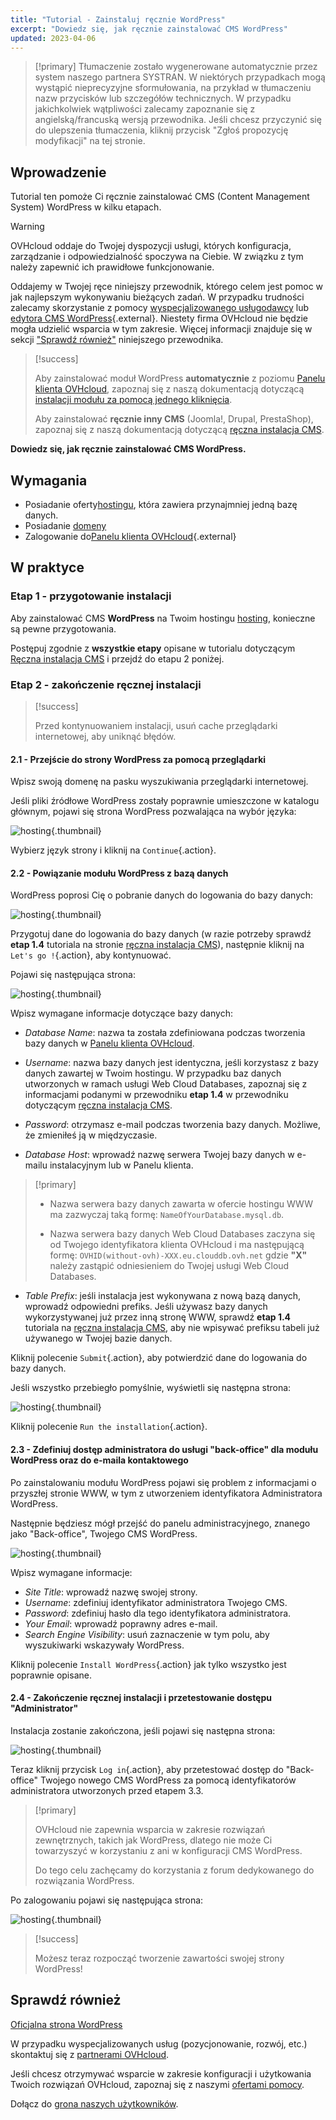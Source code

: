 ```yaml
---
title: "Tutorial - Zainstaluj ręcznie WordPress"
excerpt: "Dowiedz się, jak ręcznie zainstalować CMS WordPress"
updated: 2023-04-06
---
```


  
> [!primary]
> Tłumaczenie zostało wygenerowane automatycznie przez system naszego partnera SYSTRAN. W niektórych przypadkach mogą wystąpić nieprecyzyjne sformułowania, na przykład w tłumaczeniu nazw przycisków lub szczegółów technicznych. W przypadku jakichkolwiek wątpliwości zalecamy zapoznanie się z angielską/francuską wersją przewodnika. Jeśli chcesz przyczynić się do ulepszenia tłumaczenia, kliknij przycisk "Zgłoś propozycję modyfikacji" na tej stronie.
>

## Wprowadzenie

Tutorial ten pomoże Ci ręcznie zainstalować CMS (Content Management System) WordPress w kilku etapach.

> [!warning]
>
> OVHcloud oddaje do Twojej dyspozycji usługi, których konfiguracja, zarządzanie i odpowiedzialność spoczywa na Ciebie. W związku z tym należy zapewnić ich prawidłowe funkcjonowanie.
> 
> Oddajemy w Twojej ręce niniejszy przewodnik, którego celem jest pomoc w jak najlepszym wykonywaniu bieżących zadań. W przypadku trudności zalecamy skorzystanie z pomocy [wyspecjalizowanego usługodawcy](/links/partner) lub [edytora CMS WordPress](https://wordpress.com/support/){.external}. Niestety firma OVHcloud nie będzie mogła udzielić wsparcia w tym zakresie. Więcej informacji znajduje się w sekcji ["Sprawdź również"](#go-further) niniejszego przewodnika.
>

> [!success]
>
> Aby zainstalować moduł WordPress **automatycznie** z poziomu [Panelu klienta OVHcloud](/links/manager), zapoznaj się z naszą dokumentacją dotyczącą [instalacji modułu za pomocą jednego kliknięcia](/pages/web_cloud/web_hosting/cms_install_1_click_modules).
>
> Aby zainstalować **ręcznie inny CMS** (Joomla!, Drupal, PrestaShop), zapoznaj się z naszą dokumentacją dotyczącą [ręczna instalacja CMS](/pages/web_cloud/web_hosting/cms_manual_installation).
>

**Dowiedz się, jak ręcznie zainstalować CMS WordPress.**

## Wymagania

- Posiadanie oferty[hostingu](/links/web/hosting), która zawiera przynajmniej jedną bazę danych.
- Posiadanie [domeny](/links/web/domains)
- Zalogowanie do[Panelu klienta OVHcloud](/links/manager){.external}

## W praktyce

### Etap 1 - przygotowanie instalacji <a name="step1"></a>

Aby zainstalować CMS **WordPress** na Twoim hostingu [hosting](/links/web/hosting), konieczne są pewne przygotowania.

Postępuj zgodnie z **wszystkie etapy** opisane w tutorialu dotyczącym [Ręczna instalacja CMS](/pages/web_cloud/web_hosting/cms_manual_installation) i przejdź do etapu 2 poniżej.

### Etap 2 - zakończenie ręcznej instalacji <a name="step3"></a>

> [!success]
>
> Przed kontynuowaniem instalacji, usuń cache przeglądarki internetowej, aby uniknąć błędów.
>

#### 2.1 - Przejście do strony WordPress za pomocą przeglądarki

Wpisz swoją domenę na pasku wyszukiwania przeglądarki internetowej.

Jeśli pliki źródłowe WordPress zostały poprawnie umieszczone w katalogu głównym, pojawi się strona WordPress pozwalająca na wybór języka:

![hosting](/pages/assets/screens/other/cms/wordpress/installation-select-language.png){.thumbnail}

Wybierz język strony i kliknij na `Continue`{.action}.

#### 2.2 - Powiązanie modułu WordPress z bazą danych

WordPress poprosi Cię o pobranie danych do logowania do bazy danych:

![hosting](/pages/assets/screens/other/cms/wordpress/installation-start.png){.thumbnail}

Przygotuj dane do logowania do bazy danych (w razie potrzeby sprawdź **etap 1.4** tutoriala na stronie [ręczna instalacja CMS](/pages/web_cloud/web_hosting/cms_manual_installation)), następnie kliknij na `Let's go !`{.action}, aby kontynuować.

Pojawi się następująca strona:

![hosting](/pages/assets/screens/other/cms/wordpress/installation-config-db.png){.thumbnail}

Wpisz wymagane informacje dotyczące bazy danych:

- *Database Name*: nazwa ta została zdefiniowana podczas tworzenia bazy danych w [Panelu klienta OVHcloud](/links/manager).

- *Username*: nazwa bazy danych jest identyczna, jeśli korzystasz z bazy danych zawartej w Twoim hostingu.
W przypadku baz danych utworzonych w ramach usługi Web Cloud Databases, zapoznaj się z informacjami podanymi w przewodniku **etap 1.4** w przewodniku dotyczącym [ręczna instalacja CMS](/pages/web_cloud/web_hosting/cms_manual_installation).

- *Password*: otrzymasz e-mail podczas tworzenia bazy danych. Możliwe, że zmieniłeś ją w międzyczasie.

- *Database Host*: wprowadź nazwę serwera Twojej bazy danych w e-mailu instalacyjnym lub w Panelu klienta. 

> [!primary]
> 
> - Nazwa serwera bazy danych zawarta w ofercie hostingu WWW ma zazwyczaj taką formę: `NameOfYourDatabase.mysql.db`. 
>
> - Nazwa serwera bazy danych Web Cloud Databases zaczyna się od Twojego identyfikatora klienta OVHcloud i ma następującą formę: `OVHID(without-ovh)-XXX.eu.clouddb.ovh.net` gdzie **"X"** należy zastąpić odniesieniem do Twojej usługi Web Cloud Databases.
>

- *Table Prefix*: jeśli instalacja jest wykonywana z nową bazą danych, wprowadź odpowiedni prefiks. Jeśli używasz bazy danych wykorzystywanej już przez inną stronę WWW, sprawdź **etap 1.4** tutoriala na [ręczna instalacja CMS](/pages/web_cloud/web_hosting/cms_manual_installation), aby nie wpisywać prefiksu tabeli już używanego w Twojej bazie danych.

Kliknij polecenie `Submit`{.action}, aby potwierdzić dane do logowania do bazy danych.

Jeśli wszystko przebiegło pomyślnie, wyświetli się następna strona:

![hosting](/pages/assets/screens/other/cms/wordpress/installation-step-after-db-1.png){.thumbnail}

Kliknij polecenie `Run the installation`{.action}.

#### 2.3 - Zdefiniuj dostęp administratora do usługi "back-office" dla modułu WordPress oraz do e-maila kontaktowego

Po zainstalowaniu modułu WordPress pojawi się problem z informacjami o przyszłej stronie WWW, w tym z utworzeniem identyfikatora Administratora WordPress.

Następnie będziesz mógł przejść do panelu administracyjnego, znanego jako "Back-office", Twojego CMS WordPress.

![hosting](/pages/assets/screens/other/cms/wordpress/installation-config-admin-user.png){.thumbnail}

Wpisz wymagane informacje:

- *Site Title*: wprowadź nazwę swojej strony.
- *Username*: zdefiniuj identyfikator administratora Twojego CMS.
- *Password*: zdefiniuj hasło dla tego identyfikatora administratora.
- *Your Email*: wprowadź poprawny adres e-mail.
- *Search Engine Visibility*: usuń zaznaczenie w tym polu, aby wyszukiwarki wskazywały WordPress.

Kliknij polecenie `Install WordPress`{.action} jak tylko wszystko jest poprawnie opisane.

#### 2.4 - Zakończenie ręcznej instalacji i przetestowanie dostępu "Administrator"

Instalacja zostanie zakończona, jeśli pojawi się następna strona:

![hosting](/pages/assets/screens/other/cms/wordpress/installation-successfull.png){.thumbnail}

Teraz kliknij przycisk `Log in`{.action}, aby przetestować dostęp do "Back-office" Twojego nowego CMS WordPress za pomocą identyfikatorów administratora utworzonych przed etapem 3.3.

> [!primary]
>
> OVHcloud nie zapewnia wsparcia w zakresie rozwiązań zewnętrznych, takich jak WordPress, dlatego nie może Ci towarzyszyć w korzystaniu z ani w konfiguracji CMS WordPress.
>
> Do tego celu zachęcamy do korzystania z forum dedykowanego do rozwiązania WordPress.
>

Po zalogowaniu pojawi się następująca strona:

![hosting](/pages/assets/screens/other/cms/wordpress/admin-interface.png){.thumbnail}

> [!success]
>
> Możesz teraz rozpocząć tworzenie zawartości swojej strony WordPress!
>

## Sprawdź również <a name="go-further"></a>

[Oficjalna strona WordPress](https://wordpress.org)

W przypadku wyspecjalizowanych usług (pozycjonowanie, rozwój, etc.) skontaktuj się z [partnerami OVHcloud](/links/partner).

Jeśli chcesz otrzymywać wsparcie w zakresie konfiguracji i użytkowania Twoich rozwiązań OVHcloud, zapoznaj się z naszymi [ofertami pomocy](/links/support).

Dołącz do [grona naszych użytkowników](/links/community). 